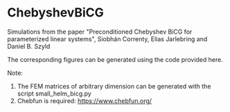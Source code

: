 # ChebyshevBiCG

Simulations from the paper "Preconditioned Chebyshev BiCG for parameterized linear systems", Siobhán Correnty, Elias Jarlebring and Daniel B. Szyld 

The corresponding figures can be generated using the code provided here. 

Note:
1. The FEM matrices of arbitrary dimension can be generated with the script small_helm_bicg.py
2. Chebfun is required: https://www.chebfun.org/
